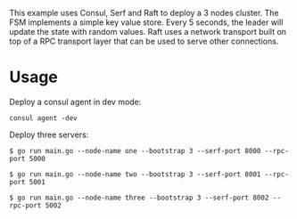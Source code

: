 
This example uses Consul, Serf and Raft to deploy a 3 nodes cluster. The FSM implements a simple key value store. Every 5 seconds, the leader will update the state with random values. Raft uses a network transport built on top of a RPC transport layer that can be used to serve other connections.

# Usage

Deploy a consul agent in dev mode:

```
consul agent -dev
```

Deploy three servers:

```
$ go run main.go --node-name one --bootstrap 3 --serf-port 8000 --rpc-port 5000

$ go run main.go --node-name two --bootstrap 3 --serf-port 8001 --rpc-port 5001

$ go run main.go --node-name three --bootstrap 3 --serf-port 8002 --rpc-port 5002
```
